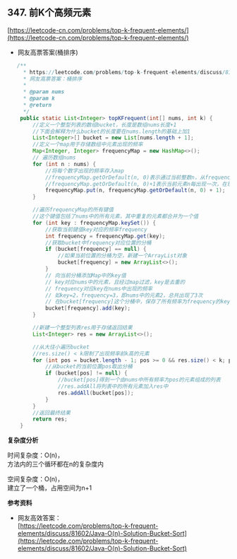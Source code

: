 **347. 前K个高频元素**
---
[https://leetcode-cn.com/problems/top-k-frequent-elements/](https://leetcode-cn.com/problems/top-k-frequent-elements/)

* 网友高票答案(桶排序)  

```java  
   /**
     * https://leetcode.com/problems/top-k-frequent-elements/discuss/81602/Java-O(n)-Solution-Bucket-Sort
     * 网友高票答案：桶排序
     *
     * @param nums
     * @param k
     * @return
     */
    public static List<Integer> topKFrequent(int[] nums, int k) {
        //定义一个整型列表的数组bucket，长度是数组nums长度+1
        //下面会解释为什么bucket的长度要在nums.length的基础上加1
        List<Integer>[] bucket = new List[nums.length + 1];
        //定义一个map用于存储数组中元素出现的频率
        Map<Integer, Integer> frequencyMap = new HashMap<>();
        // 遍历数组nums
        for (int n : nums) {
            //将每个数字出现的频率存入map
            //frequencyMap.getOrDefault(n, 0)表示通过当前整数n，从frequencyMap中value，如果value为空就使用默认值0
            //frequencyMap.getOrDefault(n, 0)+1表示当前元素n每出现一次，在现有频率的基础上加1
            frequencyMap.put(n, frequencyMap.getOrDefault(n, 0) + 1);
        }

        //遍历frequencyMap的所有键值
        //这个键值包括了nums中的所有元素，其中重复的元素都合并为一个值
        for (int key : frequencyMap.keySet()) {
            //获取当前键值key对应的频率frequency
            int frequency = frequencyMap.get(key);
            //获取bucket中frequency对应位置的分桶
            if (bucket[frequency] == null) {
                //如果当前位置的分桶为空，新建一个ArrayList对象
                bucket[frequency] = new ArrayList<>();
            }
            // 向当前分桶添加Map中的key值
            // key对应nums中的元素，且经过map过滤，key是去重的
            // frequency对应key在nums中出现的频率
            // 如key=2，frequency=3，即nums中的元素2，总共出现了3次
            // 在bucket[frequency]这个分桶中，保存了所有频率为frequency的key值
            bucket[frequency].add(key);
        }

        //新建一个整型列表res用于存储返回结果
        List<Integer> res = new ArrayList<>();

        //从大往小遍历bucket
        //res.size() < k限制了出现频率前k高的元素
        for (int pos = bucket.length - 1; pos >= 0 && res.size() < k; pos--) {
            //从bucket的当前位置pos取出分桶
            if (bucket[pos] != null) {
                //bucket[pos]得到一个由nums中所有频率为pos的元素组成的列表
                //res.addAll将列表中的所有元素加入res中
                res.addAll(bucket[pos]);
            }
        }
        //返回最终结果
        return res;
    }
```  

**复杂度分析**  

时间复杂度：O(n)，  
方法内的三个循环都在n的复杂度内  

空间复杂度：O(n)，  
建立了一个桶，占用空间为n+1  

**参考资料**  

* 网友高效答案：  
[https://leetcode.com/problems/top-k-frequent-elements/discuss/81602/Java-O(n)-Solution-Bucket-Sort](https://leetcode.com/problems/top-k-frequent-elements/discuss/81602/Java-O(n)-Solution-Bucket-Sort)  
